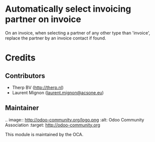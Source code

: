 Automatically select invoicing partner on invoice
=================================================

On an invoice, when selecting a partner of any other type than 'invoice',
replace the partner by an invoice contact if found.

Credits
=======

Contributors
------------

* Therp BV (<http://therp.nl>)
* Laurent Mignon (<laurent.mignon@acsone.eu>)

Maintainer
----------

.. image:: http://odoo-community.org/logo.png
   :alt: Odoo Community Association
   :target: http://odoo-community.org

This module is maintained by the OCA.
